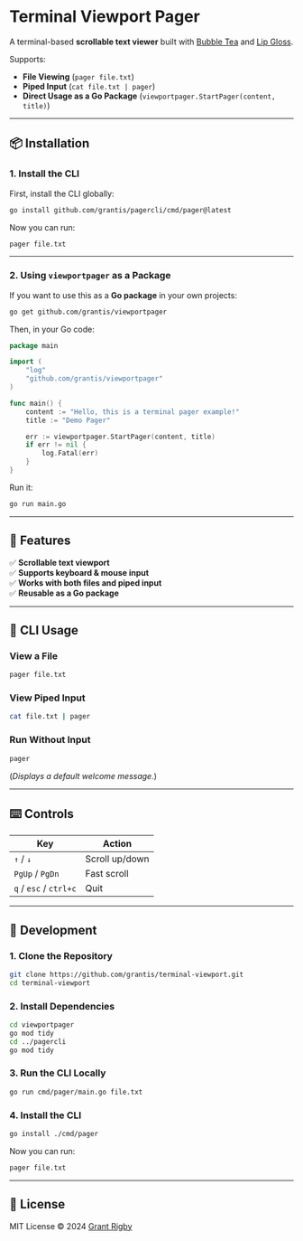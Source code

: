 # Terminal Viewport Pager

A terminal-based **scrollable text viewer** built with [Bubble Tea](https://github.com/charmbracelet/bubbletea) and [Lip Gloss](https://github.com/charmbracelet/lipgloss).  

Supports:
- **File Viewing** (`pager file.txt`)
- **Piped Input** (`cat file.txt | pager`)
- **Direct Usage as a Go Package** (`viewportpager.StartPager(content, title)`)

---

## **📦 Installation**
### **1. Install the CLI**
First, install the CLI globally:
```sh
go install github.com/grantis/pagercli/cmd/pager@latest
```
Now you can run:
```sh
pager file.txt
```

---

### **2. Using `viewportpager` as a Package**
If you want to use this as a **Go package** in your own projects:
```sh
go get github.com/grantis/viewportpager
```

Then, in your Go code:
```go
package main

import (
    "log"
    "github.com/grantis/viewportpager"
)

func main() {
    content := "Hello, this is a terminal pager example!"
    title := "Demo Pager"

    err := viewportpager.StartPager(content, title)
    if err != nil {
        log.Fatal(err)
    }
}
```

Run it:
```sh
go run main.go
```

---

## **🚀 Features**
✅ **Scrollable text viewport**  
✅ **Supports keyboard & mouse input**  
✅ **Works with both files and piped input**  
✅ **Reusable as a Go package**  

---

## **📌 CLI Usage**
### **View a File**
```sh
pager file.txt
```

### **View Piped Input**
```sh
cat file.txt | pager
```

### **Run Without Input**
```sh
pager
```
(_Displays a default welcome message._)

---

## **⌨️ Controls**
| Key        | Action               |
|------------|----------------------|
| `↑` / `↓`  | Scroll up/down       |
| `PgUp` / `PgDn` | Fast scroll |
| `q` / `esc` / `ctrl+c` | Quit |

---

## **🔧 Development**
### **1. Clone the Repository**
```sh
git clone https://github.com/grantis/terminal-viewport.git
cd terminal-viewport
```

### **2. Install Dependencies**
```sh
cd viewportpager
go mod tidy
cd ../pagercli
go mod tidy
```

### **3. Run the CLI Locally**
```sh
go run cmd/pager/main.go file.txt
```

### **4. Install the CLI**
```sh
go install ./cmd/pager
```
Now you can run:
```sh
pager file.txt
```


---

## **📜 License**
MIT License © 2024 [Grant Rigby](https://github.com/grantis)
